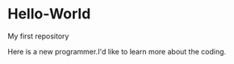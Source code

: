 # Hello-World
My first repository


Here is a new programmer.I'd like to learn more about the coding.

